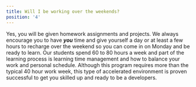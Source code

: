 ```yaml
---
title: Will I be working over the weekends?
position: '4'
---
```

Yes, you will be given homework assignments and projects. We always encourage you to have _**you**_ time and give yourself a day or at least a few hours to recharge over the weekend so you can come in on Monday and be ready to learn.  Our students spend 60 to 80 hours a week and part of the learning process is learning time management and how to balance your work and personal schedule. Although this program requires more than the typical 40 hour work week, this type of accelerated environment is proven successful to get you skilled up and ready to be a developers.
